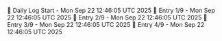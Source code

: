 📅 Daily Log Start - Mon Sep 22 12:46:05 UTC 2025
📌 Entry 1/9 - Mon Sep 22 12:46:05 UTC 2025
📌 Entry 2/9 - Mon Sep 22 12:46:05 UTC 2025
📌 Entry 3/9 - Mon Sep 22 12:46:05 UTC 2025
📌 Entry 4/9 - Mon Sep 22 12:46:05 UTC 2025
